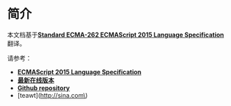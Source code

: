 # 简介

本文档基于[**Standard ECMA-262 ECMAScript 2015 Language Specification**](http://www.ecma-international.org/publications/standards/Ecma-262.htm)翻译。

请参考：

* [**ECMAScript 2015 Language Specification**](http://www.ecma-international.org/ecma-262/6.0/index.html)
* [**最新在线版本**](https://www.gitbook.com/book/js-geek/ecmascript-2015-language-specification-cn)
* [**Github repository**](https://github.com/JS-Geek/ecmascript-2015-language-specification-cn)
* \[teawt\]\(http://sina.com\)

